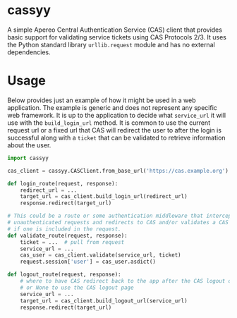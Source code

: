# cassyy

A simple Apereo Central Authentication Service (CAS) client that provides basic
support for validating service tickets using CAS Protocols 2/3. It uses the
Python standard library `urllib.request` module and has no external
dependencies.

# Usage

Below provides just an example of how it might be used in a web
application. The example is generic and does not represent any specific web
framework. It is up to the application to decide what `service_url` it will
use with the `build_login_url` method. It is common to use the current request
url or a fixed url that CAS will redirect the user to after the login is
successful along with a `ticket` that can be validated to retrieve information
about the user.

```python
import cassyy

cas_client = cassyy.CASClient.from_base_url('https://cas.example.org')

def login_route(request, response):
    redirect_url = ...
    target_url = cas_client.build_login_url(redirect_url)
    response.redirect(target_url)

# This could be a route or some authentication middleware that intercepts
# unauthenticated requests and redirects to CAS and/or validates a CAS ticket
# if one is included in the request.
def validate_route(request, response):
    ticket = ...  # pull from request
    service_url = ...
    cas_user = cas_client.validate(service_url, ticket)
    request.session['user'] = cas_user.asdict()

def logout_route(request, response):
    # where to have CAS redirect back to the app after the CAS logout occurs,
    # or None to use the CAS logout page
    service_url = ...  
    target_url = cas_client.build_logout_url(service_url)
    response.redirect(target_url)
```
